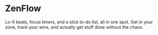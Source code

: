 # ZenFlow
Lo-fi beats, focus timers, and a slick to-do list, all in one spot. Get in your zone, track your wins, and actually get stuff done without the chaos.
